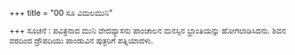+++
title = "00 ಸೂ ವಿಮಲಮುನಿ"

+++
ಸೂಚನೆ : ಪವಿತ್ರನಾದ ಮುನಿ ವೇದವ್ಯಾಸನು ಪಾಂಚಾಲನ ಮನಸ್ಸಿನ ಭ್ರಾಂತಿಯನ್ನು ಹೋಗಲಾಡಿಸಿದನು. ಶಿವನ ವರದಿಂದ ದ್ರೌಪದಿಯು ಪಾಂಡುವಿನ ಪುತ್ರರಿಗೆ ಪತ್ನಿಯಾದಳು.